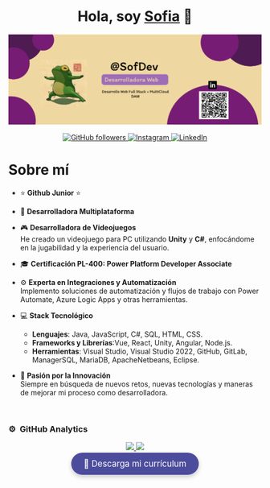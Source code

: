 <div align="center">
  <h1 align="center">Hola, soy <a href="https://aristi.dev">Sofia</a> 👋</h1>
</div>
<img src="Logo.png" alt="Logo">

<p align="center">
  <a href="https://github.com/SofiaMartinez23">
    <img src="https://img.shields.io/github/followers/sofiamartinez?style=social" alt="GitHub followers">
  </a>
  <a href="https://www.instagram.com/sofia_vk.23">
    <img src="https://img.shields.io/badge/Instagram-sofia_vk.23-%23E4405F?style=social&logo=instagram" alt="Instagram">
  </a>
  <a href="https://www.linkedin.com/in/sofia-mart%C3%ADnez-gonz%C3%A1les-134393316?utm_source=share&utm_campaign=share_via&utm_content=profile&utm_medium=android_app">
    <img src="https://img.shields.io/badge/LinkedIn-Sofia_Mart%C3%ADnez-%230077B5?style=social&logo=linkedin" alt="LinkedIn">
  </a>
</p>

# Sobre mí

- ⭐ **Github Junior** ⭐  

- 📲 **Desarrolladora Multiplataforma**  

- 🎮 **Desarrolladora de Videojuegos**  
  He creado un videojuego para PC utilizando **Unity** y **C#**, enfocándome en la jugabilidad y la experiencia del usuario.

- 🎓 **Certificación PL-400: Power Platform Developer Associate**  

- ⚙️ **Experta en Integraciones y Automatización**  
  Implemento soluciones de automatización y flujos de trabajo con Power Automate, Azure Logic Apps y otras herramientas.

- 💻 **Stack Tecnológico**  
  - **Lenguajes**: Java, JavaScript, C#, SQL, HTML, CSS.
  - **Frameworks y Librerías**:Vue, React, Unity, Angular, Node.js.
  - **Herramientas**: Visual Studio, Visual Studio 2022, GitHub, GitLab, ManagerSQL, MariaDB, ApacheNetbeans, Eclipse.

- 🔧 **Pasión por la Innovación**  
  Siempre en búsqueda de nuevos retos, nuevas tecnologías y maneras de mejorar mi proceso como desarrolladora.

<br>

### ⚙️ &nbsp;GitHub Analytics

<p align="center">
  <a href="https://github.com/sofiamartinez23">
    <!-- Estadísticas de usuario -->
    <img height="180em" src="https://github-readme-stats.vercel.app/api?username=sofiamartinez23&hide=contribs&show_icons=true&theme=radical&rank_icon=github&border_color=d6a5f0&bg_color=f1e6fa&title_color=d6a5f0&text_color=6a4c9c&icon_color=d6a5f0"/>
    <!-- Lenguajes más utilizados -->
    <img height="180em" src="https://github-readme-stats.vercel.app/api/top-langs/?username=sofiamartinez23&layout=compact&langs_count=8&theme=radical&border_color=d6a5f0&bg_color=f1e6fa&title_color=d6a5f0&text_color=6a4c9c&icon_color=d6a5f0"/>
  </a>
</p>
<!-- Stylish Link to Resume -->
<p align="center">
  <a href="curriculum.pdf" style="text-decoration: none; background-color: #4C4C9D; color: white; padding: 12px 25px; border-radius: 50px; font-size: 1.2em; box-shadow: 0 4px 10px rgba(0, 0, 0, 0.2); transition: background-color 0.3s;">
    📄 Descarga mi currículum
  </a>
</p>
